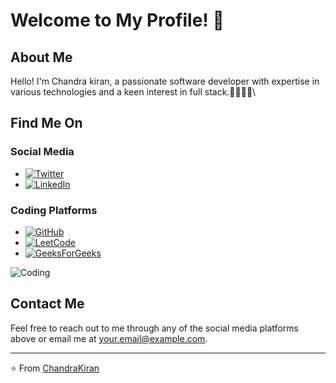 # Welcome to My Profile! 🌟

## About Me

Hello! I'm Chandra kiran, a passionate software developer with expertise in various technologies and a keen interest in full stack.🧑‍💻🧑‍💻\

## Find Me On

### Social Media
- [![Twitter](https://img.shields.io/badge/Twitter-%231DA1F2.svg?&style=for-the-badge&logo=twitter&logoColor=white)](https://x.com/KiranChandra93)
- [![LinkedIn](https://img.shields.io/badge/LinkedIn-%230077B5.svg?&style=for-the-badge&logo=linkedin&logoColor=white)](https://www.linkedin.com/in/chandra-kiran-r/)

### Coding Platforms
- [![GitHub](https://img.shields.io/badge/GitHub-%2312100E.svg?&style=for-the-badge&logo=github&logoColor=white)](https://github.com/chandra-kiran1)
- [![LeetCode](https://img.shields.io/badge/LeetCode-%230076D6.svg?&style=for-the-badge&logo=leetcode&logoColor=white)](https://leetcode.com/u/kashvichabbra1/)
- [![GeeksForGeeks](https://img.shields.io/badge/HackerRank-%232EC866.svg?&style=for-the-badge&logo=hackerrank&logoColor=white)](https://www.geeksforgeeks.org/user/kiranchandra0123/)

![Coding](https://media.giphy.com/media/LmNwrBhejkK9EFP504/giphy.gif)

## Contact Me

Feel free to reach out to me through any of the social media platforms above or email me at [your.email@example.com](mailto:kiran.chandra01231@gmail.com).

---

⭐️ From [ChandraKiran](https://github.com/chandra-kiran1)
